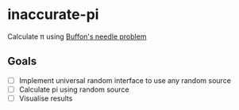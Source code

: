 # inaccurate-pi

Calculate π using
[Buffon's needle problem](https://en.wikipedia.org/wiki/Buffon%27s_needle_problem)

## Goals

- [ ] Implement universal random interface to use any random source
- [ ] Calculate pi using random source
- [ ] Visualise results
